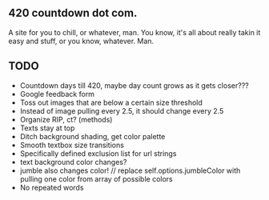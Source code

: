 ## 420 countdown dot com.

A site for you to chill, or whatever, man.  You know, it's all about really takin it easy and stuff, or you know, whatever.  Man.

## TODO

* Countdown days till 420, maybe day count grows as it gets closer???
* Google feedback form
* Toss out images that are below a certain size threshold
* Instead of image pulling every 2.5, it should change every 2.5
* Organize RIP, ct? (methods)
* Texts stay at top
* Ditch background shading, get color palette
* Smooth textbox size transitions
* Specifically defined exclusion list for url strings
* text background color changes?
* jumble also changes color!  // replace self.options.jumbleColor
	with pulling one color from array of possible colors
* No repeated words
